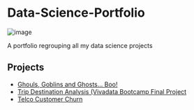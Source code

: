 # Data-Science-Portfolio

![image](https://www.epfl.ch/education/master/wp-content/uploads/2018/11/IC_DS_MA_X-1536x864.jpg)

A portfolio regrouping all my data science projects


## Projects

- [Ghouls, Goblins and Ghosts... Boo!](https://github.com/alezelin/Data-Science-Portfolio/blob/master/ghouls-goblins-and-ghosts-boo/Ghost-Classification.ipynb)
- [Trip Destination Analysis (Vivadata Bootcamp Final Project](https://github.com/alezelin/Data-Science-Portfolio/blob/master/Trip-Destination-Analysis/Data-Analysis.ipynb)
- [Telco Customer Churn](https://github.com/alezelin/Data-Science-Portfolio/blob/master/Customer-Churn/src/Telco-Customer-Churn.ipynb)
